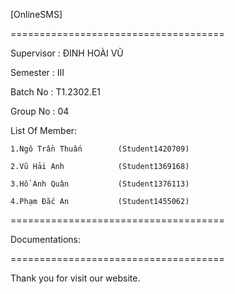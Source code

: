 [OnlineSMS]

=====================================

Supervisor : ĐINH HOÀI VŨ

Semester : III

Batch No : T1.2302.E1  

Group No : 04

List Of Member:

    1.Ngô Trần Thuấn        (Student1420709)

    2.Vũ Hải Anh            (Student1369168)

    3.Hồ Anh Quân           (Student1376113)

    4.Phạm Đắc An           (Student1455062)
=====================================

Documentations: 

=====================================

Thank you for visit our website.
